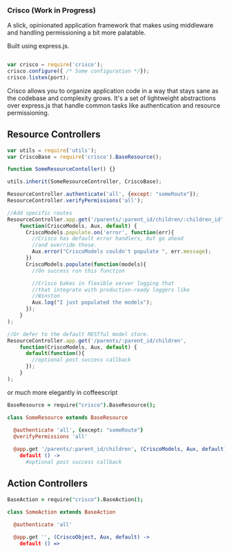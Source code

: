 ### Crisco (Work in Progress)

A slick, opinionated application framework that makes using middleware
and handling permissioning a bit more palatable.

Built using express.js.

```javascript

var crisco = require('crisco');
crisco.configure({ /* Some configuration */});
crisco.listen(port);

```

Crisco allows you to organize application code in a way that stays
sane as the codebase and complexity grows.  It's a set of lightweight
abstractions over express.js that handle common tasks like authentication
and resource permissioning.


## Resource Controllers
```javascript
var utils = require('utils');
var CriscoBase = require('crisco').BaseResource();

function SomeResourceContoller() {}

utils.inherit(SomeResourceController, CriscoBase);

ResourceController.authenticate('all', {except: "someRoute"});
ResourceController.verifyPermissions('all');

//Add specific routes
ResourceController.app.get('/parents/:parent_id/children/:children_id',
    function(CriscoModels, Aux, default) {
      CriscoModels.populate.on('error', function(err){
        //Crisco has default error handlers, but go ahead
        //and override those.
        Aux.error("CriscoModels couldn't populate ", err.message);
      })
      CriscoModels.populate(function(models){
        //On success run this function

        //Crisco bakes in flexible server logging that
        //that integrate with production-ready loggers like
        //Winston
        Aux.log("I just populated the models");
      });
    }
);

//Or defer to the default RESTful model store.
ResourceController.app.get('/parents/:parent_id/children',
    function(CriscoModels, Aux, default) {
      default(function(){
        //optional post success callback
      });
    }
);

```

or much more elegantly in coffeescript

```coffeescript
BaseResource = require("crisco").BaseResource();

class SomeResource extends BaseResource
  
  @authenticate 'all', {except: "someRoute"}
  @verifyPermissions 'all'

  @app.get '/parents/:parent_id/children', (CriscoModels, Aux, default) ->
    default () ->
      #optional post success callback

```

## Action Controllers
```coffeescript
BaseAction = require("crisco").BaseAction();

class SomeAction extends BaseAction
  
  @authenticate 'all'

  @app.get '', (CriscoObject, Aux, default) ->
    default () =>
  
```

